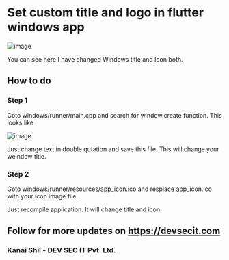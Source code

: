 # Set custom title and logo in flutter windows app

![image](https://user-images.githubusercontent.com/70555095/172548461-94884036-8262-4551-a0f9-208a2f7de8da.png)

You can see here I have changed Windows title and Icon both. 

## How to do 
### Step 1
Goto windows/runner/main.cpp and search for window.create function. This looks like 

![image](https://user-images.githubusercontent.com/70555095/172548735-65792e77-16f7-4b71-b96f-34508280945b.png)

Just change text in double qutation and save this file. This will change your weindow title.

### Step 2 
Goto windows/runner/resources/app_icon.ico and resplace app_icon.ico with your icon image file.

Just recompile application. It will change title and icon. 

## Follow for more updates on https://devsecit.com 
### Kanai Shil - DEV SEC IT Pvt. Ltd.
